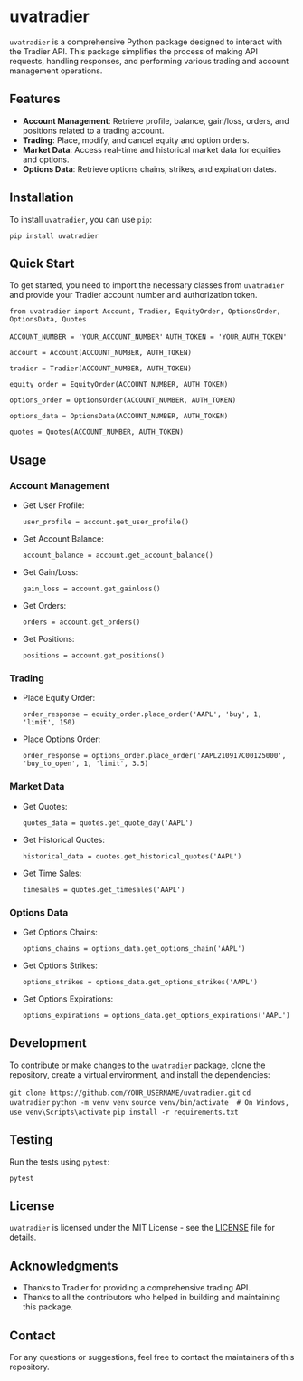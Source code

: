 # uvatradier

`uvatradier` is a comprehensive Python package designed to interact with the Tradier API. This package simplifies the process of making API requests, handling responses, and performing various trading and account management operations.

## Features

- **Account Management**: Retrieve profile, balance, gain/loss, orders, and positions related to a trading account.
- **Trading**: Place, modify, and cancel equity and option orders.
- **Market Data**: Access real-time and historical market data for equities and options.
- **Options Data**: Retrieve options chains, strikes, and expiration dates.

## Installation

To install `uvatradier`, you can use `pip`:

`pip install uvatradier`

## Quick Start

To get started, you need to import the necessary classes from `uvatradier` and provide your Tradier account number and authorization token.

`from uvatradier import Account, Tradier, EquityOrder, OptionsOrder, OptionsData, Quotes`

`ACCOUNT_NUMBER = 'YOUR_ACCOUNT_NUMBER'`
`AUTH_TOKEN = 'YOUR_AUTH_TOKEN'`

`account = Account(ACCOUNT_NUMBER, AUTH_TOKEN)` <br>

`tradier = Tradier(ACCOUNT_NUMBER, AUTH_TOKEN)` <br>

`equity_order = EquityOrder(ACCOUNT_NUMBER, AUTH_TOKEN)`

`options_order = OptionsOrder(ACCOUNT_NUMBER, AUTH_TOKEN)`

`options_data = OptionsData(ACCOUNT_NUMBER, AUTH_TOKEN)`

`quotes = Quotes(ACCOUNT_NUMBER, AUTH_TOKEN)`

## Usage

### Account Management

- Get User Profile:

  `user_profile = account.get_user_profile()`

- Get Account Balance:

  `account_balance = account.get_account_balance()`

- Get Gain/Loss:

  `gain_loss = account.get_gainloss()`

- Get Orders:

  `orders = account.get_orders()`

- Get Positions:

  `positions = account.get_positions()`

### Trading

- Place Equity Order:

  `order_response = equity_order.place_order('AAPL', 'buy', 1, 'limit', 150)`

- Place Options Order:

  `order_response = options_order.place_order('AAPL210917C00125000', 'buy_to_open', 1, 'limit', 3.5)`

### Market Data

- Get Quotes:

  `quotes_data = quotes.get_quote_day('AAPL')`

- Get Historical Quotes:

  `historical_data = quotes.get_historical_quotes('AAPL')`

- Get Time Sales:

  `timesales = quotes.get_timesales('AAPL')`

### Options Data

- Get Options Chains:

  `options_chains = options_data.get_options_chain('AAPL')`

- Get Options Strikes:

  `options_strikes = options_data.get_options_strikes('AAPL')`

- Get Options Expirations:

  `options_expirations = options_data.get_options_expirations('AAPL')`

## Development

To contribute or make changes to the `uvatradier` package, clone the repository, create a virtual environment, and install the dependencies:

`git clone https://github.com/YOUR_USERNAME/uvatradier.git`
`cd uvatradier`
`python -m venv venv`
`source venv/bin/activate  # On Windows, use venv\Scripts\activate`
`pip install -r requirements.txt`

## Testing

Run the tests using `pytest`:

`pytest`

## License

`uvatradier` is licensed under the MIT License - see the [LICENSE](LICENSE) file for details.

## Acknowledgments

- Thanks to Tradier for providing a comprehensive trading API.
- Thanks to all the contributors who helped in building and maintaining this package.

## Contact

For any questions or suggestions, feel free to contact the maintainers of this repository.
